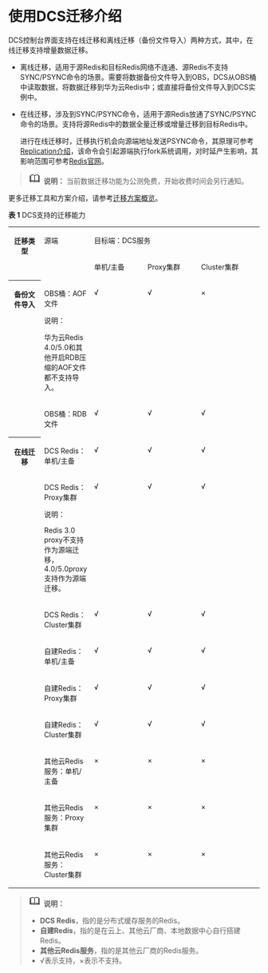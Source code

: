 # 使用DCS迁移介绍<a name="dcs-ug-0312036"></a>

DCS控制台界面支持在线迁移和离线迁移（备份文件导入）两种方式，其中，在线迁移支持增量数据迁移。

-   离线迁移，适用于源Redis和目标Redis网络不连通、源Redis不支持SYNC/PSYNC命令的场景。需要将数据备份文件导入到OBS，DCS从OBS桶中读取数据，将数据迁移到华为云Redis中；或直接将备份文件导入到DCS实例中。
-   在线迁移，涉及到SYNC/PSYNC命令，适用于源Redis放通了SYNC/PSYNC命令的场景。支持将源Redis中的数据全量迁移或增量迁移到目标Redis中。

    进行在线迁移时，迁移执行机会向源端地址发送PSYNC命令，其原理可参考[Replication介绍](https://redis.io/topics/replication)，该命令会引起源端执行fork系统调用，对时延产生影响，其影响范围可参考[Redis官网](https://redis.io/topics/latency#latency-generated-by-fork)。


>![](public_sys-resources/icon-note.gif) **说明：** 
>当前数据迁移功能为公测免费，开始收费时间会另行通知。

更多迁移工具和方案介绍，请参考[迁移方案概览](https://support.huaweicloud.com/migration-dcs/dcs-migration-090626002.html)。

**表 1**  DCS支持的迁移能力

<a name="dcs-ug-0312036_zh-cn_topic_0176540003_table1732614449178"></a>
<table><tbody><tr id="zh-cn_topic_0102134091_dcs-ug-0312036_zh-cn_topic_0176540003_row7327944161716"><th class="firstcol" rowspan="2" valign="top" id="mcps1.2.6.1.1"><p id="zh-cn_topic_0102134091_dcs-ug-0312036_zh-cn_topic_0176540003_p20327194412170"><a name="zh-cn_topic_0102134091_dcs-ug-0312036_zh-cn_topic_0176540003_p20327194412170"></a><a name="zh-cn_topic_0102134091_dcs-ug-0312036_zh-cn_topic_0176540003_p20327194412170"></a>迁移类型</p>
</th>
<td class="cellrowborder" rowspan="2" valign="top" headers="mcps1.2.6.1.1 "><p id="zh-cn_topic_0102134091_dcs-ug-0312036_zh-cn_topic_0176540003_p179166209193"><a name="zh-cn_topic_0102134091_dcs-ug-0312036_zh-cn_topic_0176540003_p179166209193"></a><a name="zh-cn_topic_0102134091_dcs-ug-0312036_zh-cn_topic_0176540003_p179166209193"></a>源端</p>
</td>
<td class="cellrowborder" colspan="3" valign="top" headers="mcps1.2.6.1.1 "><p id="zh-cn_topic_0102134091_dcs-ug-0312036_zh-cn_topic_0176540003_p18279163818267"><a name="zh-cn_topic_0102134091_dcs-ug-0312036_zh-cn_topic_0176540003_p18279163818267"></a><a name="zh-cn_topic_0102134091_dcs-ug-0312036_zh-cn_topic_0176540003_p18279163818267"></a>目标端：DCS服务</p>
</td>
</tr>
<tr id="zh-cn_topic_0102134091_dcs-ug-0312036_zh-cn_topic_0176540003_row16168192410286"><td class="cellrowborder" valign="top" headers="mcps1.2.6.1.1 "><p id="zh-cn_topic_0102134091_dcs-ug-0312036_zh-cn_topic_0176540003_p516811241288"><a name="zh-cn_topic_0102134091_dcs-ug-0312036_zh-cn_topic_0176540003_p516811241288"></a><a name="zh-cn_topic_0102134091_dcs-ug-0312036_zh-cn_topic_0176540003_p516811241288"></a>单机/主备</p>
</td>
<td class="cellrowborder" valign="top" headers="mcps1.2.6.1.1 "><p id="zh-cn_topic_0102134091_dcs-ug-0312036_zh-cn_topic_0176540003_p716811248286"><a name="zh-cn_topic_0102134091_dcs-ug-0312036_zh-cn_topic_0176540003_p716811248286"></a><a name="zh-cn_topic_0102134091_dcs-ug-0312036_zh-cn_topic_0176540003_p716811248286"></a>Proxy集群</p>
</td>
<td class="cellrowborder" valign="top" headers="mcps1.2.6.1.1 "><p id="zh-cn_topic_0102134091_dcs-ug-0312036_zh-cn_topic_0176540003_p1116832415287"><a name="zh-cn_topic_0102134091_dcs-ug-0312036_zh-cn_topic_0176540003_p1116832415287"></a><a name="zh-cn_topic_0102134091_dcs-ug-0312036_zh-cn_topic_0176540003_p1116832415287"></a>Cluster集群</p>
</td>
</tr>
<tr id="zh-cn_topic_0102134091_dcs-ug-0312036_zh-cn_topic_0176540003_row6327244151714"><th class="firstcol" rowspan="2" valign="top" width="12.879999999999999%" id="mcps1.2.6.3.1"><p id="zh-cn_topic_0102134091_dcs-ug-0312036_zh-cn_topic_0176540003_p23271044201715"><a name="zh-cn_topic_0102134091_dcs-ug-0312036_zh-cn_topic_0176540003_p23271044201715"></a><a name="zh-cn_topic_0102134091_dcs-ug-0312036_zh-cn_topic_0176540003_p23271044201715"></a>备份文件导入</p>
</th>
<td class="cellrowborder" valign="top" width="19.78%" headers="mcps1.2.6.3.1 "><p id="zh-cn_topic_0102134091_dcs-ug-0312036_zh-cn_topic_0176540003_p232713446171"><a name="zh-cn_topic_0102134091_dcs-ug-0312036_zh-cn_topic_0176540003_p232713446171"></a><a name="zh-cn_topic_0102134091_dcs-ug-0312036_zh-cn_topic_0176540003_p232713446171"></a>OBS桶：AOF文件</p>
<div class="note" id="zh-cn_topic_0102134091_note98878249428"><a name="zh-cn_topic_0102134091_note98878249428"></a><a name="zh-cn_topic_0102134091_note98878249428"></a><span class="notetitle"> 说明： </span><div class="notebody"><p id="zh-cn_topic_0102134091_p16889824204218"><a name="zh-cn_topic_0102134091_p16889824204218"></a><a name="zh-cn_topic_0102134091_p16889824204218"></a>华为云Redis 4.0/5.0和其他开启RDB压缩的AOF文件都不支持导入。</p>
</div></div>
</td>
<td class="cellrowborder" valign="top" width="21.32%" headers="mcps1.2.6.3.1 "><p id="zh-cn_topic_0102134091_dcs-ug-0312036_zh-cn_topic_0176540003_p19327544201716"><a name="zh-cn_topic_0102134091_dcs-ug-0312036_zh-cn_topic_0176540003_p19327544201716"></a><a name="zh-cn_topic_0102134091_dcs-ug-0312036_zh-cn_topic_0176540003_p19327544201716"></a>√</p>
</td>
<td class="cellrowborder" valign="top" width="21.310000000000002%" headers="mcps1.2.6.3.1 "><p id="zh-cn_topic_0102134091_dcs-ug-0312036_zh-cn_topic_0176540003_p7197181473715"><a name="zh-cn_topic_0102134091_dcs-ug-0312036_zh-cn_topic_0176540003_p7197181473715"></a><a name="zh-cn_topic_0102134091_dcs-ug-0312036_zh-cn_topic_0176540003_p7197181473715"></a>√</p>
</td>
<td class="cellrowborder" valign="top" width="24.709999999999997%" headers="mcps1.2.6.3.1 "><p id="zh-cn_topic_0102134091_dcs-ug-0312036_zh-cn_topic_0176540003_p230620162612"><a name="zh-cn_topic_0102134091_dcs-ug-0312036_zh-cn_topic_0176540003_p230620162612"></a><a name="zh-cn_topic_0102134091_dcs-ug-0312036_zh-cn_topic_0176540003_p230620162612"></a>×</p>
</td>
</tr>
<tr id="zh-cn_topic_0102134091_dcs-ug-0312036_zh-cn_topic_0176540003_row18327124419177"><td class="cellrowborder" valign="top" headers="mcps1.2.6.3.1 "><p id="zh-cn_topic_0102134091_dcs-ug-0312036_zh-cn_topic_0176540003_p13887145514323"><a name="zh-cn_topic_0102134091_dcs-ug-0312036_zh-cn_topic_0176540003_p13887145514323"></a><a name="zh-cn_topic_0102134091_dcs-ug-0312036_zh-cn_topic_0176540003_p13887145514323"></a>OBS桶：RDB文件</p>
</td>
<td class="cellrowborder" valign="top" headers="mcps1.2.6.3.1 "><p id="zh-cn_topic_0102134091_dcs-ug-0312036_zh-cn_topic_0176540003_p83271044171712"><a name="zh-cn_topic_0102134091_dcs-ug-0312036_zh-cn_topic_0176540003_p83271044171712"></a><a name="zh-cn_topic_0102134091_dcs-ug-0312036_zh-cn_topic_0176540003_p83271044171712"></a>√</p>
</td>
<td class="cellrowborder" valign="top" headers="mcps1.2.6.3.1 "><p id="zh-cn_topic_0102134091_dcs-ug-0312036_zh-cn_topic_0176540003_p219819148377"><a name="zh-cn_topic_0102134091_dcs-ug-0312036_zh-cn_topic_0176540003_p219819148377"></a><a name="zh-cn_topic_0102134091_dcs-ug-0312036_zh-cn_topic_0176540003_p219819148377"></a>√</p>
</td>
<td class="cellrowborder" valign="top" headers="mcps1.2.6.3.1 "><p id="zh-cn_topic_0102134091_dcs-ug-0312036_zh-cn_topic_0176540003_p1975522123817"><a name="zh-cn_topic_0102134091_dcs-ug-0312036_zh-cn_topic_0176540003_p1975522123817"></a><a name="zh-cn_topic_0102134091_dcs-ug-0312036_zh-cn_topic_0176540003_p1975522123817"></a>√</p>
</td>
</tr>
<tr id="zh-cn_topic_0102134091_dcs-ug-0312036_zh-cn_topic_0176540003_row332704421710"><th class="firstcol" rowspan="9" valign="top" width="12.879999999999999%" id="mcps1.2.6.5.1"><p id="zh-cn_topic_0102134091_dcs-ug-0312036_zh-cn_topic_0176540003_p532724414178"><a name="zh-cn_topic_0102134091_dcs-ug-0312036_zh-cn_topic_0176540003_p532724414178"></a><a name="zh-cn_topic_0102134091_dcs-ug-0312036_zh-cn_topic_0176540003_p532724414178"></a>在线迁移</p>
</th>
<td class="cellrowborder" valign="top" width="19.78%" headers="mcps1.2.6.5.1 "><p id="zh-cn_topic_0102134091_dcs-ug-0312036_zh-cn_topic_0176540003_p23281144181716"><a name="zh-cn_topic_0102134091_dcs-ug-0312036_zh-cn_topic_0176540003_p23281144181716"></a><a name="zh-cn_topic_0102134091_dcs-ug-0312036_zh-cn_topic_0176540003_p23281144181716"></a>DCS Redis：单机/主备</p>
</td>
<td class="cellrowborder" valign="top" width="21.32%" headers="mcps1.2.6.5.1 "><p id="zh-cn_topic_0102134091_dcs-ug-0312036_zh-cn_topic_0176540003_p99458238378"><a name="zh-cn_topic_0102134091_dcs-ug-0312036_zh-cn_topic_0176540003_p99458238378"></a><a name="zh-cn_topic_0102134091_dcs-ug-0312036_zh-cn_topic_0176540003_p99458238378"></a>√</p>
</td>
<td class="cellrowborder" valign="top" width="21.310000000000002%" headers="mcps1.2.6.5.1 "><p id="zh-cn_topic_0102134091_dcs-ug-0312036_zh-cn_topic_0176540003_p139911924183713"><a name="zh-cn_topic_0102134091_dcs-ug-0312036_zh-cn_topic_0176540003_p139911924183713"></a><a name="zh-cn_topic_0102134091_dcs-ug-0312036_zh-cn_topic_0176540003_p139911924183713"></a>√</p>
</td>
<td class="cellrowborder" valign="top" width="24.709999999999997%" headers="mcps1.2.6.5.1 "><p id="zh-cn_topic_0102134091_dcs-ug-0312036_zh-cn_topic_0176540003_p746562618370"><a name="zh-cn_topic_0102134091_dcs-ug-0312036_zh-cn_topic_0176540003_p746562618370"></a><a name="zh-cn_topic_0102134091_dcs-ug-0312036_zh-cn_topic_0176540003_p746562618370"></a>√</p>
</td>
</tr>
<tr id="zh-cn_topic_0102134091_dcs-ug-0312036_zh-cn_topic_0176540003_row11328174451719"><td class="cellrowborder" valign="top" headers="mcps1.2.6.5.1 "><p id="zh-cn_topic_0102134091_dcs-ug-0312036_zh-cn_topic_0176540003_p932894491715"><a name="zh-cn_topic_0102134091_dcs-ug-0312036_zh-cn_topic_0176540003_p932894491715"></a><a name="zh-cn_topic_0102134091_dcs-ug-0312036_zh-cn_topic_0176540003_p932894491715"></a>DCS Redis：Proxy集群</p>
<div class="note" id="zh-cn_topic_0102134091_note1273817330468"><a name="zh-cn_topic_0102134091_note1273817330468"></a><a name="zh-cn_topic_0102134091_note1273817330468"></a><span class="notetitle"> 说明： </span><div class="notebody"><p id="zh-cn_topic_0102134091_p47381333134619"><a name="zh-cn_topic_0102134091_p47381333134619"></a><a name="zh-cn_topic_0102134091_p47381333134619"></a>Redis 3.0 proxy不支持作为源端迁移，4.0/5.0proxy支持作为源端迁移。</p>
</div></div>
</td>
<td class="cellrowborder" valign="top" headers="mcps1.2.6.5.1 "><p id="zh-cn_topic_0102134091_dcs-ug-0312036_zh-cn_topic_0176540003_p12328204421716"><a name="zh-cn_topic_0102134091_dcs-ug-0312036_zh-cn_topic_0176540003_p12328204421716"></a><a name="zh-cn_topic_0102134091_dcs-ug-0312036_zh-cn_topic_0176540003_p12328204421716"></a>√</p>
</td>
<td class="cellrowborder" valign="top" headers="mcps1.2.6.5.1 "><p id="zh-cn_topic_0102134091_p1582116511787"><a name="zh-cn_topic_0102134091_p1582116511787"></a><a name="zh-cn_topic_0102134091_p1582116511787"></a>√</p>
</td>
<td class="cellrowborder" valign="top" headers="mcps1.2.6.5.1 "><p id="zh-cn_topic_0102134091_dcs-ug-0312036_zh-cn_topic_0176540003_p231192062619"><a name="zh-cn_topic_0102134091_dcs-ug-0312036_zh-cn_topic_0176540003_p231192062619"></a><a name="zh-cn_topic_0102134091_dcs-ug-0312036_zh-cn_topic_0176540003_p231192062619"></a>√</p>
</td>
</tr>
<tr id="zh-cn_topic_0102134091_dcs-ug-0312036_zh-cn_topic_0176540003_row793015576338"><td class="cellrowborder" valign="top" headers="mcps1.2.6.5.1 "><p id="zh-cn_topic_0102134091_dcs-ug-0312036_zh-cn_topic_0176540003_p1293085783318"><a name="zh-cn_topic_0102134091_dcs-ug-0312036_zh-cn_topic_0176540003_p1293085783318"></a><a name="zh-cn_topic_0102134091_dcs-ug-0312036_zh-cn_topic_0176540003_p1293085783318"></a>DCS Redis：Cluster集群</p>
</td>
<td class="cellrowborder" valign="top" headers="mcps1.2.6.5.1 "><p id="zh-cn_topic_0102134091_dcs-ug-0312036_zh-cn_topic_0176540003_p1278073214373"><a name="zh-cn_topic_0102134091_dcs-ug-0312036_zh-cn_topic_0176540003_p1278073214373"></a><a name="zh-cn_topic_0102134091_dcs-ug-0312036_zh-cn_topic_0176540003_p1278073214373"></a>√</p>
</td>
<td class="cellrowborder" valign="top" headers="mcps1.2.6.5.1 "><p id="zh-cn_topic_0102134091_dcs-ug-0312036_zh-cn_topic_0176540003_p5180133493711"><a name="zh-cn_topic_0102134091_dcs-ug-0312036_zh-cn_topic_0176540003_p5180133493711"></a><a name="zh-cn_topic_0102134091_dcs-ug-0312036_zh-cn_topic_0176540003_p5180133493711"></a>√</p>
</td>
<td class="cellrowborder" valign="top" headers="mcps1.2.6.5.1 "><p id="zh-cn_topic_0102134091_dcs-ug-0312036_zh-cn_topic_0176540003_p202517354378"><a name="zh-cn_topic_0102134091_dcs-ug-0312036_zh-cn_topic_0176540003_p202517354378"></a><a name="zh-cn_topic_0102134091_dcs-ug-0312036_zh-cn_topic_0176540003_p202517354378"></a>√</p>
</td>
</tr>
<tr id="zh-cn_topic_0102134091_dcs-ug-0312036_zh-cn_topic_0176540003_row1930165710331"><td class="cellrowborder" valign="top" headers="mcps1.2.6.5.1 "><p id="zh-cn_topic_0102134091_dcs-ug-0312036_zh-cn_topic_0176540003_p16469124943418"><a name="zh-cn_topic_0102134091_dcs-ug-0312036_zh-cn_topic_0176540003_p16469124943418"></a><a name="zh-cn_topic_0102134091_dcs-ug-0312036_zh-cn_topic_0176540003_p16469124943418"></a>自建Redis：单机/主备</p>
</td>
<td class="cellrowborder" valign="top" headers="mcps1.2.6.5.1 "><p id="zh-cn_topic_0102134091_dcs-ug-0312036_zh-cn_topic_0176540003_p424921414382"><a name="zh-cn_topic_0102134091_dcs-ug-0312036_zh-cn_topic_0176540003_p424921414382"></a><a name="zh-cn_topic_0102134091_dcs-ug-0312036_zh-cn_topic_0176540003_p424921414382"></a>√</p>
</td>
<td class="cellrowborder" valign="top" headers="mcps1.2.6.5.1 "><p id="zh-cn_topic_0102134091_dcs-ug-0312036_zh-cn_topic_0176540003_p13249111443810"><a name="zh-cn_topic_0102134091_dcs-ug-0312036_zh-cn_topic_0176540003_p13249111443810"></a><a name="zh-cn_topic_0102134091_dcs-ug-0312036_zh-cn_topic_0176540003_p13249111443810"></a>√</p>
</td>
<td class="cellrowborder" valign="top" headers="mcps1.2.6.5.1 "><p id="zh-cn_topic_0102134091_dcs-ug-0312036_zh-cn_topic_0176540003_p1024910144382"><a name="zh-cn_topic_0102134091_dcs-ug-0312036_zh-cn_topic_0176540003_p1024910144382"></a><a name="zh-cn_topic_0102134091_dcs-ug-0312036_zh-cn_topic_0176540003_p1024910144382"></a>√</p>
</td>
</tr>
<tr id="zh-cn_topic_0102134091_dcs-ug-0312036_zh-cn_topic_0176540003_row1881874393419"><td class="cellrowborder" valign="top" headers="mcps1.2.6.5.1 "><p id="zh-cn_topic_0102134091_dcs-ug-0312036_zh-cn_topic_0176540003_p14469184916347"><a name="zh-cn_topic_0102134091_dcs-ug-0312036_zh-cn_topic_0176540003_p14469184916347"></a><a name="zh-cn_topic_0102134091_dcs-ug-0312036_zh-cn_topic_0176540003_p14469184916347"></a>自建Redis：Proxy集群</p>
</td>
<td class="cellrowborder" valign="top" headers="mcps1.2.6.5.1 "><p id="zh-cn_topic_0102134091_dcs-ug-0312036_zh-cn_topic_0176540003_p522114156385"><a name="zh-cn_topic_0102134091_dcs-ug-0312036_zh-cn_topic_0176540003_p522114156385"></a><a name="zh-cn_topic_0102134091_dcs-ug-0312036_zh-cn_topic_0176540003_p522114156385"></a>√</p>
</td>
<td class="cellrowborder" valign="top" headers="mcps1.2.6.5.1 "><p id="zh-cn_topic_0102134091_dcs-ug-0312036_zh-cn_topic_0176540003_p142212152382"><a name="zh-cn_topic_0102134091_dcs-ug-0312036_zh-cn_topic_0176540003_p142212152382"></a><a name="zh-cn_topic_0102134091_dcs-ug-0312036_zh-cn_topic_0176540003_p142212152382"></a>√</p>
</td>
<td class="cellrowborder" valign="top" headers="mcps1.2.6.5.1 "><p id="zh-cn_topic_0102134091_dcs-ug-0312036_zh-cn_topic_0176540003_p1522171513818"><a name="zh-cn_topic_0102134091_dcs-ug-0312036_zh-cn_topic_0176540003_p1522171513818"></a><a name="zh-cn_topic_0102134091_dcs-ug-0312036_zh-cn_topic_0176540003_p1522171513818"></a>√</p>
</td>
</tr>
<tr id="zh-cn_topic_0102134091_dcs-ug-0312036_zh-cn_topic_0176540003_row1818124343420"><td class="cellrowborder" valign="top" headers="mcps1.2.6.5.1 "><p id="zh-cn_topic_0102134091_dcs-ug-0312036_zh-cn_topic_0176540003_p2470949113414"><a name="zh-cn_topic_0102134091_dcs-ug-0312036_zh-cn_topic_0176540003_p2470949113414"></a><a name="zh-cn_topic_0102134091_dcs-ug-0312036_zh-cn_topic_0176540003_p2470949113414"></a>自建Redis：Cluster集群</p>
</td>
<td class="cellrowborder" valign="top" headers="mcps1.2.6.5.1 "><p id="zh-cn_topic_0102134091_dcs-ug-0312036_zh-cn_topic_0176540003_p106618164389"><a name="zh-cn_topic_0102134091_dcs-ug-0312036_zh-cn_topic_0176540003_p106618164389"></a><a name="zh-cn_topic_0102134091_dcs-ug-0312036_zh-cn_topic_0176540003_p106618164389"></a>√</p>
</td>
<td class="cellrowborder" valign="top" headers="mcps1.2.6.5.1 "><p id="zh-cn_topic_0102134091_dcs-ug-0312036_zh-cn_topic_0176540003_p2661416163818"><a name="zh-cn_topic_0102134091_dcs-ug-0312036_zh-cn_topic_0176540003_p2661416163818"></a><a name="zh-cn_topic_0102134091_dcs-ug-0312036_zh-cn_topic_0176540003_p2661416163818"></a>√</p>
</td>
<td class="cellrowborder" valign="top" headers="mcps1.2.6.5.1 "><p id="zh-cn_topic_0102134091_dcs-ug-0312036_zh-cn_topic_0176540003_p2066141614383"><a name="zh-cn_topic_0102134091_dcs-ug-0312036_zh-cn_topic_0176540003_p2066141614383"></a><a name="zh-cn_topic_0102134091_dcs-ug-0312036_zh-cn_topic_0176540003_p2066141614383"></a>√</p>
</td>
</tr>
<tr id="zh-cn_topic_0102134091_dcs-ug-0312036_zh-cn_topic_0176540003_row2819184314341"><td class="cellrowborder" valign="top" headers="mcps1.2.6.5.1 "><p id="zh-cn_topic_0102134091_dcs-ug-0312036_zh-cn_topic_0176540003_p124721133193520"><a name="zh-cn_topic_0102134091_dcs-ug-0312036_zh-cn_topic_0176540003_p124721133193520"></a><a name="zh-cn_topic_0102134091_dcs-ug-0312036_zh-cn_topic_0176540003_p124721133193520"></a>其他云Redis服务：单机/主备</p>
</td>
<td class="cellrowborder" valign="top" headers="mcps1.2.6.5.1 "><p id="zh-cn_topic_0102134091_dcs-ug-0312036_zh-cn_topic_0176540003_p17714328381"><a name="zh-cn_topic_0102134091_dcs-ug-0312036_zh-cn_topic_0176540003_p17714328381"></a><a name="zh-cn_topic_0102134091_dcs-ug-0312036_zh-cn_topic_0176540003_p17714328381"></a>×</p>
</td>
<td class="cellrowborder" valign="top" headers="mcps1.2.6.5.1 "><p id="zh-cn_topic_0102134091_dcs-ug-0312036_zh-cn_topic_0176540003_p137141326387"><a name="zh-cn_topic_0102134091_dcs-ug-0312036_zh-cn_topic_0176540003_p137141326387"></a><a name="zh-cn_topic_0102134091_dcs-ug-0312036_zh-cn_topic_0176540003_p137141326387"></a>×</p>
</td>
<td class="cellrowborder" valign="top" headers="mcps1.2.6.5.1 "><p id="zh-cn_topic_0102134091_dcs-ug-0312036_zh-cn_topic_0176540003_p127141129388"><a name="zh-cn_topic_0102134091_dcs-ug-0312036_zh-cn_topic_0176540003_p127141129388"></a><a name="zh-cn_topic_0102134091_dcs-ug-0312036_zh-cn_topic_0176540003_p127141129388"></a>×</p>
</td>
</tr>
<tr id="zh-cn_topic_0102134091_dcs-ug-0312036_zh-cn_topic_0176540003_row1373512573516"><td class="cellrowborder" valign="top" headers="mcps1.2.6.5.1 "><p id="zh-cn_topic_0102134091_dcs-ug-0312036_zh-cn_topic_0176540003_p1147223314359"><a name="zh-cn_topic_0102134091_dcs-ug-0312036_zh-cn_topic_0176540003_p1147223314359"></a><a name="zh-cn_topic_0102134091_dcs-ug-0312036_zh-cn_topic_0176540003_p1147223314359"></a>其他云Redis服务：Proxy集群</p>
</td>
<td class="cellrowborder" valign="top" headers="mcps1.2.6.5.1 "><p id="zh-cn_topic_0102134091_dcs-ug-0312036_zh-cn_topic_0176540003_p108671643383"><a name="zh-cn_topic_0102134091_dcs-ug-0312036_zh-cn_topic_0176540003_p108671643383"></a><a name="zh-cn_topic_0102134091_dcs-ug-0312036_zh-cn_topic_0176540003_p108671643383"></a>×</p>
</td>
<td class="cellrowborder" valign="top" headers="mcps1.2.6.5.1 "><p id="zh-cn_topic_0102134091_dcs-ug-0312036_zh-cn_topic_0176540003_p11867144133810"><a name="zh-cn_topic_0102134091_dcs-ug-0312036_zh-cn_topic_0176540003_p11867144133810"></a><a name="zh-cn_topic_0102134091_dcs-ug-0312036_zh-cn_topic_0176540003_p11867144133810"></a>×</p>
</td>
<td class="cellrowborder" valign="top" headers="mcps1.2.6.5.1 "><p id="zh-cn_topic_0102134091_dcs-ug-0312036_zh-cn_topic_0176540003_p19867164163810"><a name="zh-cn_topic_0102134091_dcs-ug-0312036_zh-cn_topic_0176540003_p19867164163810"></a><a name="zh-cn_topic_0102134091_dcs-ug-0312036_zh-cn_topic_0176540003_p19867164163810"></a>×</p>
</td>
</tr>
<tr id="zh-cn_topic_0102134091_dcs-ug-0312036_zh-cn_topic_0176540003_row68191343153418"><td class="cellrowborder" valign="top" headers="mcps1.2.6.5.1 "><p id="zh-cn_topic_0102134091_dcs-ug-0312036_zh-cn_topic_0176540003_p1547253363515"><a name="zh-cn_topic_0102134091_dcs-ug-0312036_zh-cn_topic_0176540003_p1547253363515"></a><a name="zh-cn_topic_0102134091_dcs-ug-0312036_zh-cn_topic_0176540003_p1547253363515"></a>其他云Redis服务：Cluster集群</p>
</td>
<td class="cellrowborder" valign="top" headers="mcps1.2.6.5.1 "><p id="zh-cn_topic_0102134091_dcs-ug-0312036_zh-cn_topic_0176540003_p11328713813"><a name="zh-cn_topic_0102134091_dcs-ug-0312036_zh-cn_topic_0176540003_p11328713813"></a><a name="zh-cn_topic_0102134091_dcs-ug-0312036_zh-cn_topic_0176540003_p11328713813"></a>×</p>
</td>
<td class="cellrowborder" valign="top" headers="mcps1.2.6.5.1 "><p id="zh-cn_topic_0102134091_dcs-ug-0312036_zh-cn_topic_0176540003_p143217743815"><a name="zh-cn_topic_0102134091_dcs-ug-0312036_zh-cn_topic_0176540003_p143217743815"></a><a name="zh-cn_topic_0102134091_dcs-ug-0312036_zh-cn_topic_0176540003_p143217743815"></a>×</p>
</td>
<td class="cellrowborder" valign="top" headers="mcps1.2.6.5.1 "><p id="zh-cn_topic_0102134091_dcs-ug-0312036_zh-cn_topic_0176540003_p7328743811"><a name="zh-cn_topic_0102134091_dcs-ug-0312036_zh-cn_topic_0176540003_p7328743811"></a><a name="zh-cn_topic_0102134091_dcs-ug-0312036_zh-cn_topic_0176540003_p7328743811"></a>×</p>
</td>
</tr>
</tbody>
</table>

>![](public_sys-resources/icon-note.gif) **说明：** 
>-   **DCS Redis**，指的是分布式缓存服务的Redis。
>-   **自建Redis**，指的是在云上、其他云厂商、本地数据中心自行搭建Redis。
>-   **其他云Redis服务**，指的是其他云厂商的Redis服务。
>-   √表示支持，×表示不支持。

